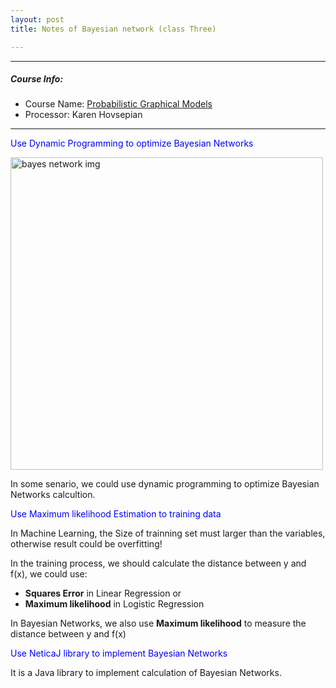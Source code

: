 ```yaml
---
layout: post
title: Notes of Bayesian network (class Three)

---
```


<style type="text/css">
    .index-image{
        color: blue;
    }
    .index-image:hover{
        cursor: pointer;
    }
</style>
<script type="text/javascript" src="http://cdn.mathjax.org/mathjax/latest/MathJax.js?config=TeX-AMS-MML_HTMLorMML"></script>

---

##### Course Info:

- Course Name: [Probabilistic Graphical Models](/2015/09/12/probabilistic-graphical-models.html)
- Processor: Karen Hovsepian

---

<div>
    <p class="index-image">Use Dynamic Programming to optimize Bayesian Networks</p>
    <img style="display: block" height="500px" src="https://d1b10bmlvqabco.cloudfront.net/attach/idl50807mpy3uf/ie7nqxpnv02351/ie7nqzbp7fvpw/MobilePhotoUpload.jpeg" alt="bayes network img" />
</div>

In some senario, we could use dynamic programming to optimize Bayesian Networks calcultion.

<div>
    <p class="index-image">Use Maximum likelihood Estimation to training data</p>
</div>

In Machine Learning, the Size of trainning set must larger than the variables, otherwise result could be overfitting!

In the training process, we should calculate the distance between y and f(x), we could use:

- **Squares Error** in Linear Regression or 
- **Maximum likelihood** in Logistic Regression

In Bayesian Networks, we also use **Maximum likelihood** to measure the distance between y and f(x)

<div>
    <p class="index-image">Use NeticaJ library to implement Bayesian Networks</p>
    <!--
    <img style="display: block" height="500px" src="https://d1b10bmlvqabco.cloudfront.net/attach/idl50807mpy3uf/ie7nqxpnv02351/ie7nr3iafxp3ax/MobilePhotoUpload.jpeg" alt="bayes network img" />
    -->
</div>

It is a Java library to implement calculation of Bayesian Networks.

<script src="/js/jquery-2.1.3.min.js"></script>
<script type="text/javascript">
$(".index-image").click(function(){
    $(this).next().toggle() ;
});
</script>
